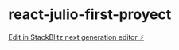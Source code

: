 # react-julio-first-proyect

[Edit in StackBlitz next generation editor ⚡️](https://stackblitz.com/~/github.com/JulioDiazz/react-julio-first-proyect)